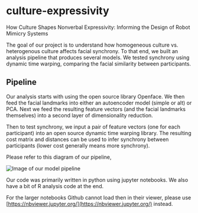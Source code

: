 # culture-expressivity
How Culture Shapes Nonverbal Expressivity: Informing the Design of Robot Mimicry Systems

The goal of our project is to understand how homogeneous culture vs. heterogenous
culture affects facial synchrony. To that end, we built an analysis pipeline that
produces several models. We tested synchrony using dynamic time warping, comparing
the facial similarity between participants.

## Pipeline
Our analysis starts with using the open source library Openface. We then feed
the facial landmarks into either an autoencoder model (simple or alt) or PCA.
Next we feed the resulting feature vectors (and the facial landmarks themselves)
into a second layer of dimensionality reduction.

Then to test synchrony, we input a pair of feature vectors (one for each participant)
into an open source dynamic time warping library. The resulting cost matrix and
distances can be used to infer synchrony between participants (lower cost generally
means more synchrony).

Please refer to this diagram of our pipeline,

![Image of our model pipeline](https://github.com/curthenrichs/culture-expressivity/blob/master/pipeline.png?raw=true)

Our code was primarily written in python using jupyter notebooks. We also have a
bit of R analysis code at the end.

For the larger notebooks Github cannot load then in their viewer, please use [https://nbviewer.jupyter.org/](https://nbviewer.jupyter.org/) instead.
